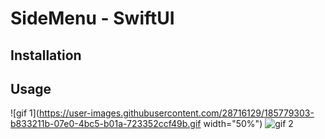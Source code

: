 # SideMenu - SwiftUI 

## Installation

## Usage

![gif 1](https://user-images.githubusercontent.com/28716129/185779303-b833211b-07e0-4bc5-b01a-723352ccf49b.gif width="50%")
![gif 2](https://user-images.githubusercontent.com/28716129/185779405-1de7d9da-36fe-4aee-a3a5-13e67b9cf566.gif)

